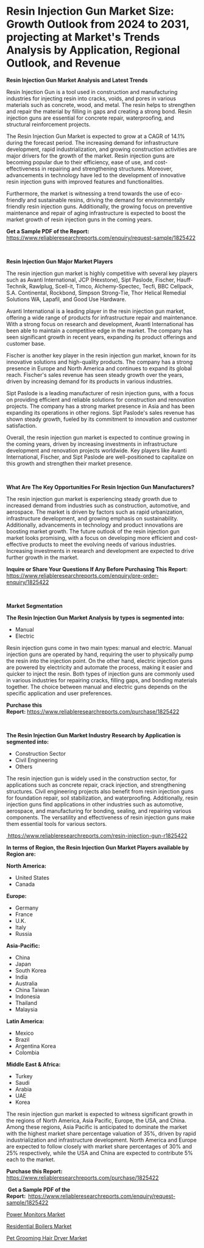 <p><h1>Resin Injection Gun Market Size: Growth Outlook from 2024 to 2031, projecting at Market's Trends Analysis by Application, Regional Outlook, and Revenue</h1></p><p><strong>Resin Injection Gun Market Analysis and Latest Trends</strong></p>
<p><p>Resin Injection Gun is a tool used in construction and manufacturing industries for injecting resin into cracks, voids, and pores in various materials such as concrete, wood, and metal. The resin helps to strengthen and repair the material by filling in gaps and creating a strong bond. Resin injection guns are essential for concrete repair, waterproofing, and structural reinforcement projects.</p><p>The Resin Injection Gun Market is expected to grow at a CAGR of 14.1% during the forecast period. The increasing demand for infrastructure development, rapid industrialization, and growing construction activities are major drivers for the growth of the market. Resin injection guns are becoming popular due to their efficiency, ease of use, and cost-effectiveness in repairing and strengthening structures. Moreover, advancements in technology have led to the development of innovative resin injection guns with improved features and functionalities.</p><p>Furthermore, the market is witnessing a trend towards the use of eco-friendly and sustainable resins, driving the demand for environmentally friendly resin injection guns. Additionally, the growing focus on preventive maintenance and repair of aging infrastructure is expected to boost the market growth of resin injection guns in the coming years.</p></p>
<p><strong>Get a Sample PDF of the Report:&nbsp;</strong> <a href="https://www.reliableresearchreports.com/enquiry/request-sample/1825422">https://www.reliableresearchreports.com/enquiry/request-sample/1825422</a></p>
<p>&nbsp;</p>
<p><strong>Resin Injection Gun Major Market Players</strong></p>
<p><p>The resin injection gun market is highly competitive with several key players such as Avanti International, JCP (Hexstone), Sipt Paslode, Fischer, Hauff-Technik, Rawlplug, Scell-it, Timco, Alchemy-Spectec, Tecfi, BBC Cellpack, S.A. Continental, Rockbond, Simpson Strong-Tie, Thor Helical Remedial Solutions WA, Lapafil, and Good Use Hardware.</p><p>Avanti International is a leading player in the resin injection gun market, offering a wide range of products for infrastructure repair and maintenance. With a strong focus on research and development, Avanti International has been able to maintain a competitive edge in the market. The company has seen significant growth in recent years, expanding its product offerings and customer base.</p><p>Fischer is another key player in the resin injection gun market, known for its innovative solutions and high-quality products. The company has a strong presence in Europe and North America and continues to expand its global reach. Fischer's sales revenue has seen steady growth over the years, driven by increasing demand for its products in various industries.</p><p>Sipt Paslode is a leading manufacturer of resin injection guns, with a focus on providing efficient and reliable solutions for construction and renovation projects. The company has a strong market presence in Asia and has been expanding its operations in other regions. Sipt Paslode's sales revenue has shown steady growth, fueled by its commitment to innovation and customer satisfaction.</p><p>Overall, the resin injection gun market is expected to continue growing in the coming years, driven by increasing investments in infrastructure development and renovation projects worldwide. Key players like Avanti International, Fischer, and Sipt Paslode are well-positioned to capitalize on this growth and strengthen their market presence.</p></p>
<p>&nbsp;</p>
<p><strong>What Are The Key Opportunities For Resin Injection Gun Manufacturers?</strong></p>
<p><p>The resin injection gun market is experiencing steady growth due to increased demand from industries such as construction, automotive, and aerospace. The market is driven by factors such as rapid urbanization, infrastructure development, and growing emphasis on sustainability. Additionally, advancements in technology and product innovations are boosting market growth. The future outlook of the resin injection gun market looks promising, with a focus on developing more efficient and cost-effective products to meet the evolving needs of various industries. Increasing investments in research and development are expected to drive further growth in the market.</p></p>
<p><strong>Inquire or Share Your Questions If Any Before Purchasing This Report:</strong> <a href="https://www.reliableresearchreports.com/enquiry/pre-order-enquiry/1825422">https://www.reliableresearchreports.com/enquiry/pre-order-enquiry/1825422</a></p>
<p>&nbsp;</p>
<p><strong>Market Segmentation</strong></p>
<p><strong>The Resin Injection Gun Market Analysis by types is segmented into:</strong></p>
<p><ul><li>Manual</li><li>Electric</li></ul></p>
<p><p>Resin injection guns come in two main types: manual and electric. Manual injection guns are operated by hand, requiring the user to physically pump the resin into the injection point. On the other hand, electric injection guns are powered by electricity and automate the process, making it easier and quicker to inject the resin. Both types of injection guns are commonly used in various industries for repairing cracks, filling gaps, and bonding materials together. The choice between manual and electric guns depends on the specific application and user preferences.</p></p>
<p><strong>Purchase this Report:&nbsp;</strong><a href="https://www.reliableresearchreports.com/purchase/1825422">https://www.reliableresearchreports.com/purchase/1825422</a></p>
<p>&nbsp;</p>
<p><strong>The Resin Injection Gun Market Industry Research by Application is segmented into:</strong></p>
<p><ul><li>Construction Sector</li><li>Civil Engineering</li><li>Others</li></ul></p>
<p><p>The resin injection gun is widely used in the construction sector, for applications such as concrete repair, crack injection, and strengthening structures. Civil engineering projects also benefit from resin injection guns for foundation repair, soil stabilization, and waterproofing. Additionally, resin injection guns find applications in other industries such as automotive, aerospace, and manufacturing for bonding, sealing, and repairing various components. The versatility and effectiveness of resin injection guns make them essential tools for various sectors.</p></p>
<p><a href="https://www.reliableresearchreports.com/resin-injection-gun-r1825422">&nbsp;https://www.reliableresearchreports.com/resin-injection-gun-r1825422</a></p>
<p><strong>In terms of Region, the Resin Injection Gun Market Players available by Region are:</strong></p>
<p>
    <p> <strong> North America: </strong>
        <ul>
            <li>United States</li>
            <li>Canada</li>
        </ul>
        </p> 
    <p> <strong> Europe: </strong>
        <ul>
            <li>Germany</li>
            <li>France</li>
            <li>U.K.</li>
            <li>Italy</li>
            <li>Russia</li>
        </ul>
        </p> 
    <p> <strong> Asia-Pacific: </strong>
        <ul>
            <li>China</li>
            <li>Japan</li>
            <li>South Korea</li>
            <li>India</li>
            <li>Australia</li>
            <li>China Taiwan</li>
            <li>Indonesia</li>
            <li>Thailand</li>
            <li>Malaysia</li>
        </ul>
        </p> 
    <p> <strong> Latin America: </strong>
        <ul>
            <li>Mexico</li>
            <li>Brazil</li>
            <li>Argentina Korea</li>
            <li>Colombia</li>
        </ul>
        </p> 
    <p> <strong> Middle East & Africa: </strong>
        <ul>
            <li>Turkey</li>
            <li>Saudi</li>
            <li>Arabia</li>
            <li>UAE</li>
            <li>Korea</li>
        </ul>
    </p>
    </p>
<p><p>The resin injection gun market is expected to witness significant growth in the regions of North America, Asia Pacific, Europe, the USA, and China. Among these regions, Asia Pacific is anticipated to dominate the market with the highest market share percentage valuation of 35%, driven by rapid industrialization and infrastructure development. North America and Europe are expected to follow closely with market share percentages of 30% and 25% respectively, while the USA and China are expected to contribute 5% each to the market.</p></p>
<p><strong>Purchase this Report: </strong><a href="https://www.reliableresearchreports.com/purchase/1825422">https://www.reliableresearchreports.com/purchase/1825422</a></p>
<p>&nbsp;<strong>Get a Sample PDF of the Report:&nbsp;&nbsp;</strong><a href="https://www.reliableresearchreports.com/enquiry/request-sample/1825422">https://www.reliableresearchreports.com/enquiry/request-sample/1825422</a></p>
<p><strong></strong></p>
<p><p><a href="https://www.linkedin.com/pulse/power-monitors-market-report-reveals-latest-trends-growth-gvync?trackingId=SSCks64T711CxAXJiKsk0w%3D%3D">Power Monitors Market</a></p><p><a href="https://www.linkedin.com/pulse/residential-boilers-market-key-successful-business-strategy-qg8rc?trackingId=5%2F8jJfRPoSiAiZ0QGqSRPQ%3D%3D">Residential Boilers Market</a></p><p><a href="https://www.linkedin.com/pulse/analyzing-pet-grooming-hair-dryer-market-global-industry-n5bmc?trackingId=rsLbHNTJqolmY8hB6joNAw%3D%3D">Pet Grooming Hair Dryer Market</a></p></p>